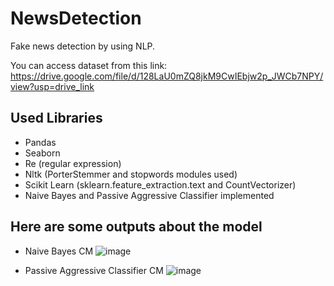 # NewsDetection
Fake news detection by using NLP.

You can access dataset from this link: https://drive.google.com/file/d/128LaU0mZQ8jkM9CwIEbjw2p_JWCb7NPY/view?usp=drive_link

## Used Libraries
* Pandas
* Seaborn
* Re (regular expression)
* Nltk  (PorterStemmer and stopwords modules used)
* Scikit Learn (sklearn.feature_extraction.text and CountVectorizer)
* Naive Bayes and Passive Aggressive Classifier implemented

## Here are some outputs about the model 
* Naive Bayes CM
![image](https://github.com/user-attachments/assets/890da167-390c-46ae-aca3-2a12314748c7)

* Passive Aggressive Classifier CM
![image](https://github.com/user-attachments/assets/df38e0f0-b556-4449-a13e-3333267512ec)
 
